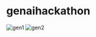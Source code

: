 # genaihackathon
![gen1](https://github.com/AlexGuo43/genaihackathon/assets/67171444/2ba4038c-f04c-4fe5-b86e-0d41a03ff1fb)
![gen2](https://github.com/AlexGuo43/genaihackathon/assets/67171444/208050ef-fb3d-4225-b317-fa3685d95dfd)
